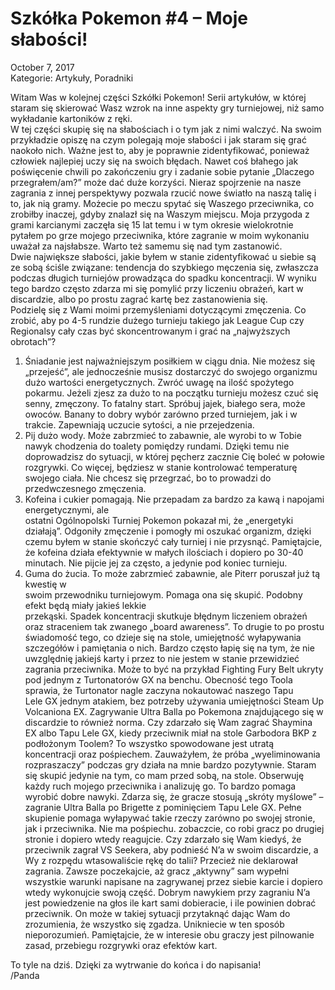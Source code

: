 # Szkółka Pokemon #4 – Moje słabości!

October 7, 2017  
Kategorie: Artykuły, Poradniki

Witam Was w kolejnej części Szkółki Pokemon! Serii artykułów, w której staram się skierować Wasz wzrok na inne aspekty gry turniejowej, niż samo wykładanie kartoników z ręki.   
W tej części skupię się na słabościach i o tym jak z nimi walczyć. Na swoim przykładzie opiszę na czym polegają moje słabości i jak staram się grać naokoło nich. Ważne jest to, aby je poprawnie zidentyfikować, ponieważ człowiek najlepiej uczy się na swoich błędach. Nawet coś błahego jak poświęcenie chwili po zakończeniu gry i zadanie sobie pytanie „Dlaczego przegrałem/am?” może dać duże korzyści. Nieraz spojrzenie na nasze zagrania z innej perspektywy pozwala rzucić nowe światło na naszą talię i to, jak nią gramy. Możecie po meczu spytać się Waszego przeciwnika, co zrobiłby inaczej, gdyby znalazł się na Waszym miejscu. Moja przygoda z grami karcianymi zaczęła się 15 lat temu i w tym okresie wielokrotnie  
pytałem po grze mojego przeciwnika, które zagranie w moim wykonaniu uważał za najsłabsze. Warto też samemu się nad tym zastanowić.  
Dwie największe słabości, jakie byłem w stanie zidentyfikować u siebie są ze sobą ściśle związane: tendencja do szybkiego męczenia się, zwłaszcza podczas długich turniejów prowadząca do spadku koncentracji. W wyniku tego bardzo często zdarza mi się pomylić przy liczeniu obrażeń, kart w discardzie, albo po prostu zagrać kartę bez zastanowienia się.  
Podzielę się z Wami moimi przemyśleniami dotyczącymi zmęczenia. Co zrobić, aby po 4-5 rundzie dużego turnieju takiego jak League Cup czy Regionalsy cały czas być skoncentrowanym i grać na „najwyższych obrotach”?  
1. Śniadanie jest najważniejszym posiłkiem w ciągu dnia. Nie możesz się „przejeść”, ale jednocześnie musisz dostarczyć do swojego organizmu dużo wartości energetycznych. Zwróć uwagę na ilość spożytego pokarmu. Jeżeli zjesz za dużo to na początku turnieju możesz czuć się senny, zmęczony. To fatalny start. Spróbuj jajek, białego sera, może owoców. Banany to dobry wybór zarówno przed turniejem, jak i w trakcie. Zapewniają uczucie sytości, a nie przejedzenia.  
2. Pij dużo wody. Może zabrzmieć to zabawnie, ale wyrobi to w Tobie nawyk chodzenia do toalety pomiędzy rundami. Dzięki temu nie doprowadzisz do sytuacji, w której pęcherz zacznie Cię boleć w połowie rozgrywki. Co więcej, będziesz w stanie kontrolować temperaturę swojego ciała. Nie chcesz się przegrzać, bo to prowadzi do przedwczesnego zmęczenia.  
3. Kofeina i cukier pomagają. Nie przepadam za bardzo za kawą i napojami energetycznymi, ale  
ostatni Ogólnopolski Turniej Pokemon pokazał mi, że „energetyki działają”. Odgoniły zmęczenie i pomogły mi oszukać organizm, dzięki czemu byłem w stanie skończyć cały turniej i nie przysnąć. Pamiętajcie, że kofeina działa efektywnie w małych ilościach i dopiero po 30-40 minutach. Nie pijcie jej za często, a jedynie pod koniec turnieju.  
4. Guma do żucia. To może zabrzmieć zabawnie, ale Piterr poruszał już tą kwestię w  
swoim przewodniku turniejowym. Pomaga ona się skupić. Podobny efekt będą miały jakieś lekkie  
przekąski. Spadek koncentracji skutkuje błędnym liczeniem obrażeń oraz straceniem tak zwanego „board awareness”. To drugie to po prostu świadomość tego, co dzieje się na stole, umiejętność wyłapywania szczegółów i pamiętania o nich. Bardzo często łapię się na tym, że nie uwzględnię jakiejś karty i przez to nie jestem w stanie przewidzieć zagrania przeciwnika. Może to być na przykład Fighting Fury Belt ukryty pod jednym z Turtonatorów GX na benchu. Obecność tego Toola sprawia, że Turtonator nagle zaczyna nokautować naszego Tapu  
Lele GX jednym atakiem, bez potrzeby używania umiejętności Steam Up Volcaniona EX. Zagrywanie Ultra Balla po Pokemona znajdującego się w discardzie to również norma. Czy zdarzało się Wam zagrać Shaymina EX albo Tapu Lele GX, kiedy przeciwnik miał na stole Garbodora BKP z  
podłożonym Toolem? To wszystko spowodowane jest utratą koncentracji oraz pośpiechem.
Zauważyłem, że próba „wyeliminowania rozpraszaczy” podczas gry działa na mnie bardzo pozytywnie. Staram się skupić jedynie na tym, co mam przed sobą, na stole. Obserwuję każdy ruch mojego przeciwnika i analizuję go. To bardzo pomaga wyrobić dobre nawyki. Zdarza się, że gracze stosują „skróty myślowe” – zagranie Ultra Balla po Brigette z pominięciem Tapu Lele GX. Pełne skupienie pomaga wyłapywać takie rzeczy zarówno po swojej stronie, jak i przeciwnika. Nie ma pośpiechu. zobaczcie, co robi gracz po drugiej stronie i dopiero wtedy reagujcie. Czy zdarzało się Wam kiedyś, że przeciwnik zagrał VS Seekera, aby podnieść N’a w swoim discardzie, a Wy z rozpędu wtasowaliście rękę do talii? Przecież nie deklarował zagrania. Zawsze poczekajcie, aż gracz „aktywny” sam wypełni wszystkie warunki napisane na zagrywanej przez siebie karcie i dopiero wtedy wykonujcie swoją część. Dobrym nawykiem przy zagraniu N’a jest powiedzenie na głos ile kart sami dobieracie, i ile powinien dobrać  
przeciwnik. On może w takiej sytuacji przytaknąć dając Wam do zrozumienia, że wszystko się zgadza. Unikniecie w ten sposób nieporozumień. Pamiętajcie, że w interesie obu graczy jest pilnowanie zasad, przebiegu rozgrywki oraz efektów kart.

To tyle na dziś. Dzięki za wytrwanie do końca i do napisania!  
/Panda
